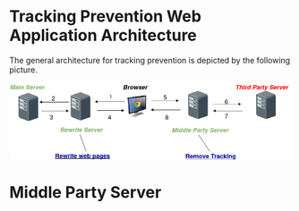 
# Tracking Prevention Web Application Architecture
 The general architecture for tracking prevention is depicted by the following picture. 
 <p align="center">
  <img src="images/narchitecture-2.png?raw=true" alt="Tracking Prevention Web Application Architecture"/>
</p>

# Middle Party Server
